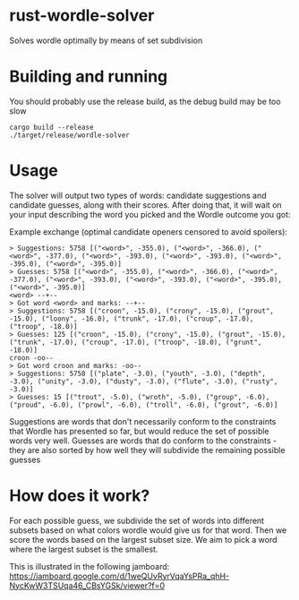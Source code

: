 # rust-wordle-solver

Solves wordle optimally by means of set subdivision

# Building and running

You should probably use the release build, as the debug build may be too slow

```
cargo build --release
./target/release/wordle-solver
```

# Usage

The solver will output two types of words: candidate suggestions and candidate guesses,
along with their scores. After doing that, it will wait on your input describing the word
you picked and the Wordle outcome you got:

Example exchange (optimal candidate openers censored to avoid spoilers):

```
> Suggestions: 5758 [("<word>", -355.0), ("<word>", -366.0), ("<word>", -377.0), ("<word>", -393.0), ("<word>", -393.0), ("<word>", -395.0), ("<word>", -395.0)]
> Guesses: 5758 [("<word>", -355.0), ("<word>", -366.0), ("<word>", -377.0), ("<word>", -393.0), ("<word>", -393.0), ("<word>", -395.0), ("<word>", -395.0)]
<word> --+--
> Got word <word> and marks: --+--
> Suggestions: 5758 [("croon", -15.0), ("crony", -15.0), ("grout", -15.0), ("loony", -16.0), ("trunk", -17.0), ("croup", -17.0), ("troop", -18.0)]
> Guesses: 125 [("croon", -15.0), ("crony", -15.0), ("grout", -15.0), ("trunk", -17.0), ("croup", -17.0), ("troop", -18.0), ("grunt", -18.0)]
croon -oo--
> Got word croon and marks: -oo--
> Suggestions: 5758 [("plate", -3.0), ("youth", -3.0), ("depth", -3.0), ("unity", -3.0), ("dusty", -3.0), ("flute", -3.0), ("rusty", -3.0)]
> Guesses: 15 [("trout", -5.0), ("wroth", -5.0), ("group", -6.0), ("proud", -6.0), ("prowl", -6.0), ("troll", -6.0), ("grout", -6.0)]
```

Suggestions are words that don't necessarily conform to the constraints that Wordle has
presented so far, but would reduce the set of possible words very well. Guesses are words that
do conform to the constraints - they are also sorted by how well they will subdivide the
remaining possible guesses

# How does it work?

For each possible guess, we subdivide the set of words into different subsets based on what colors wordle would give us for that word. Then we score the words based on the largest subset size. We aim to pick a word where the largest subset is the smallest.

This is illustrated in the following jamboard: https://jamboard.google.com/d/1weQUvRyrVqaYsPRa_qhH-NycKwW3TSUqa46_CBsYGSk/viewer?f=0
